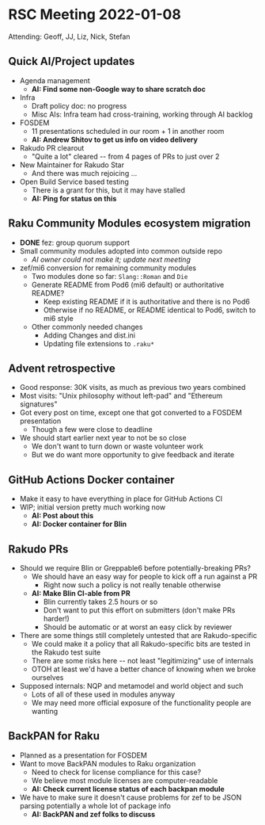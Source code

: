 # RSC Meeting 2022-01-08

Attending: Geoff, JJ, Liz, Nick, Stefan


## Quick AI/Project updates

* Agenda management
  * **AI: Find some non-Google way to share scratch doc**
* Infra
  * Draft policy doc: no progress
  * Misc AIs: Infra team had cross-training, working through AI backlog
* FOSDEM
  * 11 presentations scheduled in our room + 1 in another room
  * **AI: Andrew Shitov to get us info on video delivery**
* Rakudo PR clearout
  * "Quite a lot" cleared -- from 4 pages of PRs to just over 2
* New Maintainer for Rakudo Star
  * And there was much rejoicing ...
* Open Build Service based testing
  * There is a grant for this, but it may have stalled
  * **AI: Ping for status on this**


## Raku Community Modules ecosystem migration

* **DONE** fez: group quorum support
* Small community modules adopted into common outside repo
  * *AI owner could not make it; update next meeting*
* zef/mi6 conversion for remaining community modules
  * Two modules done so far: `Slang::Roman` and `Die`
  * Generate README from Pod6 (mi6 default) or authoritative README?
    * Keep existing README if it is authoritative and there is no Pod6
    * Otherwise if no README, or README identical to Pod6, switch to mi6 style
  * Other commonly needed changes
    * Adding Changes and dist.ini
    * Updating file extensions to `.raku*`


## Advent retrospective

* Good response: 30K visits, as much as previous two years combined
* Most visits: "Unix philosophy without left-pad" and "Ethereum signatures"
* Got every post on time, except one that got converted to a FOSDEM presentation
  * Though a few were close to deadline
* We should start earlier next year to not be so close
  * We don't want to turn down or waste volunteer work
  * But we do want more opportunity to give feedback and iterate


## GitHub Actions Docker container

* Make it easy to have everything in place for GitHub Actions CI
* WIP; initial version pretty much working now
  * **AI: Post about this**
  * **AI: Docker container for Blin**


## Rakudo PRs

* Should we require Blin or Greppable6 before potentially-breaking PRs?
  * We should have an easy way for people to kick off a run against a PR
    * Right now such a policy is not really tenable otherwise
  * **AI: Make Blin CI-able from PR**
    * Blin currently takes 2.5 hours or so
    * Don't want to put this effort on submitters (don't make PRs harder!)
    * Should be automatic or at worst an easy click by reviewer
* There are some things still completely untested that are Rakudo-specific
  * We could make it a policy that all Rakudo-specific bits are tested in the
    Rakudo test suite
  * There are some risks here -- not least "legitimizing" use of internals
  * OTOH at least we'd have a better chance of knowing when we broke ourselves
* Supposed internals: NQP and metamodel and world object and such
  * Lots of all of these used in modules anyway
  * We may need more official exposure of the functionality people are wanting


## BackPAN for Raku

* Planned as a presentation for FOSDEM
* Want to move BackPAN modules to Raku organization
  * Need to check for license compliance for this case?
  * We believe most module licenses are computer-readable
  * **AI: Check current license status of each backpan module**
* We have to make sure it doesn't cause problems for zef to be JSON parsing
  potentially a whole lot of package info
  * **AI: BackPAN and zef folks to discuss**
